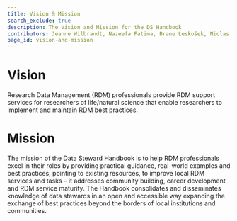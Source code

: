 ```yaml
---
title: Vision & Mission
search_exclude: true
description: The Vision and Mission for the DS Handbook
contributors: Jeanne Wilbrandt, Nazeefa Fatima, Brane Leskošek, Niclas Jareborg, Helena Schnitzer, Amir Szitenberg
page_id: vision-and-mission
---
```


# Vision

Research Data Management (RDM) professionals provide RDM support services for researchers of life/natural science that enable researchers to implement and maintain RDM best practices.

# Mission
The mission of the Data Steward Handbook is to help RDM professionals excel in their roles by providing practical guidance, real-world examples and best practices, pointing to existing resources, to improve local RDM services and tasks – it addresses community building, career development and RDM service maturity. The Handbook consolidates and disseminates knowledge of data stewards in an open and accessible way expanding the exchange of best practices beyond the borders of local institutions and communities. 

